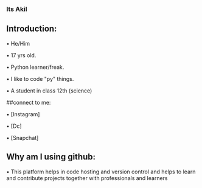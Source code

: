 ### Its Akil

## Introduction:

• He/Him

• 17 yrs old.

• Python learner/freak.

• I like to code "py" things.

• A student in class 12th (science)

##connect to me:

• [Instagram]

• [Dc]

• [Snapchat]

## Why am I using github:

• This platform helps in code hosting and version control and helps to learn and contribute projects together with professionals and learners


<!--
**MrCoolz0104/MrCoolz0104** is a ✨ _special_ ✨ repository because its `README.md` (this file) appears on your GitHub profile.

Here are some ideas to get you started:

- 🔭 I’m currently working on ...
- 🌱 I’m currently learning ...
- 👯 I’m looking to collaborate on ...
- 🤔 I’m looking for help with ...
- 💬 Ask me about ...
- 📫 How to reach me: ...
- 😄 Pronouns: ...
- ⚡ Fun fact: ...
-->
